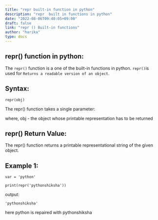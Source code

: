 ```yaml
---
title: "repr built-in function in python"
description: "repr  built in functions in python"
date: "2022-08-06T09:40:05+09:00"
draft: false
link: "repr () Built-in functions"
author: "harika"
type: docs
---
```


## repr() function in python:
The `repr()` function is a one of the built-in functions in python.
`repr()`is used for `Returns a readable version of an object`.

## Syntax:
```
repr(obj)
```
The repr() function takes a single parameter:

where, 
obj - the object whose printable representation has to be returned

## repr() Return Value:

The repr() function returns a printable representational string of the given object.

## Example 1: 
```
var = 'python'

print(repr('pythonshiksha'))
```
output:
```
'pythonshiksha'
```
here python is repaired with pythonshiksha 





